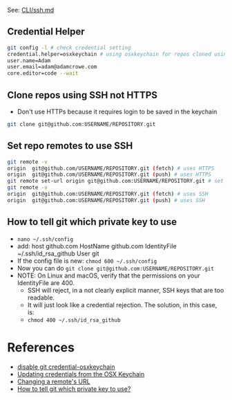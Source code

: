 See: [CLI/ssh.md](../CLI/ssh.md)

## Credential Helper
```bash
git config -l # check credential setting
credential.helper=osxkeychain # using osxkeychain for repos cloned using HTTPs
user.name=Adam
user.email=adam@adamcrowe.com
core.editor=code --wait
```

## Clone repos using SSH not HTTPS
* Don't use HTTPs because it requires login to be saved in the keychain

```bash
git clone git@github.com:USERNAME/REPOSITORY.git
```

## Set repo remotes to use SSH
```bash
git remote -v
origin  git@github.com/USERNAME/REPOSITORY.git (fetch) # uses HTTPS
origin  git@github.com/USERNAME/REPOSITORY.git (push) # uses HTTPS
git remote set-url origin git@github.com:USERNAME/REPOSITORY.git # set to use SSH
git remote -v
origin  git@github.com:USERNAME/REPOSITORY.git (fetch) # uses SSH
origin  git@github.com:USERNAME/REPOSITORY.git (push) # uses SSH
```

## How to tell git which private key to use
* `nano ~/.ssh/config`
* add:
host github.com
 HostName github.com
 IdentityFile ~/.ssh/id_rsa_github
 User git
* If the config file is new: `chmod 600 ~/.ssh/config`
* Now you can do `git clone git@github.com:USERNAME/REPOSITORY.git`
* NOTE: On Linux and macOS, verify that the permissions on your IdentityFile are 400.
    * SSH will reject, in a not clearly explicit manner, SSH keys that are too readable.
    * It will just look like a credential rejection. The solution, in this case, is:
    * `chmod 400 ~/.ssh/id_rsa_github`

# References
* [disable git credential-osxkeychain](https://stackoverflow.com/questions/16052602/disable-git-credential-osxkeychain)
* [Updating credentials from the OSX Keychain](https://docs.github.com/en/github/using-git/updating-credentials-from-the-osx-keychain)
* [Changing a remote's URL](https://docs.github.com/en/github/using-git/changing-a-remotes-url#switching-remote-urls-from-ssh-to-https)
* [How to tell git which private key to use?](https://superuser.com/questions/232373/how-to-tell-git-which-private-key-to-use)